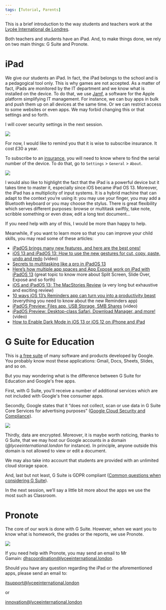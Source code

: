 ```yaml
---
tags: [Tutorial, Parents]
---
```


This is a brief introduction to the way students and teachers work at the [Lycée International de Londres](https://www.lyceeinternational.london/).

Both teachers and students have an iPad. And, to make things done, we rely on two main things: G Suite and Pronote.

# iPad

We give our students an iPad. In fact, the iPad belongs to the school and is a pedagogical tool only. This is why games are not accepted. As a matter of fact, iPads are monitored by the IT department and we know what is installed on the device. To do that, we use [Jamf](https://www.jamf.com/), a software for the Apple platform simplifying IT management. For instance, we can buy apps in bulk and push them up on all devices at the same time. Or we can restrict access to some websites or even apps. We may forbid changing this or that settings and so forth.

I will cover security settings in the next session.

![](Insurance.png)

For now, I would like to remind you that it is wise to subscribe insurance. It cost £30 a year.

To subscribe to an [insurance](https://lycee.parentportal.biz), you will need to know where to find the serial number of the device. To do that, go to `Settings` > `General` > `About`.

![](Serialnumber.png)

I would also like to highlight the fact that the iPad is a powerful device but it takes time to master it, especially since iOS became iPad OS 13. Moreover, the iPad has a multiplicity of input systems. It is a hybrid machine that can adapt to the context you’re using it: you may use your finger, you may add a Bluetooth keyboard or you may choose the stylus. There is great flexibility which serves different purposes: browse or multitask swiftly, take note, scribble something or even draw, edit a long text document... 

If you need help with any of this, I would be more than happy to help.

Meanwhile, if you want to learn more so that you can improve your child skills, you may read some of these articles:

- [iPadOS brings many new features, and here are the best ones!](https://www.imore.com/10-most-important-features-coming-ipados)
- [iOS 13 and iPadOS 13: How to use the new gestures for cut, copy, paste, undo and redo](https://www.macworld.com/article/3410596/ios-13-and-ipados-13-how-to-use-the-new-gestures-for-cut-copy-paste-undo-and-redo.html) (video)
- [Secrets to multitasking like a pro in iPadOS 13](https://www.cultofmac.com/634706/ipad-multitasking-secrets-ipados-13/)
- [Here’s how multiple app spaces and App Exposé work on iPad with iPadOS 13](https://www.imore.com/how-open-multiple-app-spaces-ipad) (great topic to know more about Split Screen, Slide Over, Exposé and so forth)
- [iOS and iPadOS 13: The MacStories Review](https://www.macstories.net/stories/ios-and-ipados-13-the-macstories-review/) (a very long but exhaustive and exciting review)
- [10 ways iOS 13’s Reminders app can turn you into a productivity beast](https://www.macworld.com/article/3436916/10-ways-ios-13s-reminders-app-can-turn-you-into-a-productivity-beast.html) (everything you need to know about the new Reminders app)
- [iPadOS Preview: Files app, USB Storage, SMB Shares](https://www.imore.com/ipados-preview-files-app-usb-storage-smb-shares) (video)
- [iPadOS Preview: Desktop-class Safari, Download Manager, and more!](https://www.imore.com/ipados-preview-desktop-class-safari-download-manager-and-more) (video)
- [How to Enable Dark Mode in iOS 13 or iOS 12 on iPhone and iPad](https://www.igeeksblog.com/how-to-enable-dark-mode-iphone-ipad/)

# G Suite for Education

This is [a free suite](https://gsuite.google.co.uk/intl/en_uk/) of many software and products developed by Google. You probably know most these applications: Gmail, Docs, Sheets, Slides, and so on.

But you may wondering what is the difference between G Suite for Education and Google's free apps.

First, with G Suite, you'll receive a number of additional services which are not included with Google's free consumer apps.

Secondly, Google states that it “does not collect, scan or use data in G Suite Core Services for advertising purposes” ([Google Cloud Security and Compliance](https://gsuite.google.com/learn-more/security/security-whitepaper/page-6.html)).

![](Documentation/Students/Student’s%20Guide/GSuite.png)

Thirdly, data are encrypted. Moreover, it is maybe worth noticing, thanks to G Suite, that we may host our Google accounts in a domain (*@lyceeinternational.london* for instance). In principle, anyone outside this domain is not allowed to view or edit a document.

We may also take into account that students are provided with an unlimited cloud storage space. 

And, last but not least, G Suite is GDPR compliant ([Common questions when considering G Suite](https://gsuite.google.co.uk/intl/en_uk/faq/)).

In the next session, we’ll say a little bit more about the apps we use the most such as Classroom.

# Pronote

The core of our work is done with G Suite. However, when we want you to know what is homework, the grades or the reports, we use Pronote.

![](Documentation/Images/Send%20Email/Pronote.png)

If you need help with Pronote, you may send an email to Mr Gamain: dhscoordination@lyceeinternational.london.

Should you have any question regarding the iPad or the aforementioned apps, please send an email to:

itsupport@lyceeinternational.london

or 

innovation@lyceeinternational.london